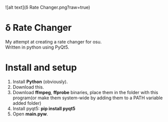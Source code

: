 ![alt text](δ Rate Changer.png?raw=true)
# δ Rate Changer  
My attempt at creating a rate changer for osu.  
Written in python using PyQt5.  

# Install and setup  
1. Install <b>Python</b> (obviously).  
2. Download this.  
3. Download <b>ffmpeg</b>, <b>ffprobe</b> binaries, place them in the folder with this program(or make them system-wide by adding them to a PATH variable added folder)  
4. Install pyqt5: <b>pip install pyqt5</b>  
5. Open <b>main.pyw</b>.  
